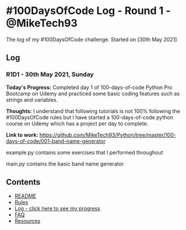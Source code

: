 # #100DaysOfCode Log - Round 1 - @MikeTech93

The log of my #100DaysOfCode challenge. Started on [30th May 2021]

## Log

### R1D1 - 30th May 2021, Sunday

**Today's Progress:**
Completed day 1 of 100-days-of-code Python Pro Bootcamp on Udemy and practiced some basic coding features such as strings and variables.

**Thoughts:**
I understand that following tutorials is not 100% following the #100DaysOfCode rules but I have started a 100-days-of-code python course on Udemy which has a project per day to complete.

**Link to work:**
https://github.com/MikeTech93/Python/tree/master/100-days-of-code/001-band-name-generator

example.py contains some exercises that I performed throughout

main.py contains the basic band name generator 

## Contents
* [README](README.md)
* [Rules](rules.md)
* [Log - click here to see my progress](r1-log.md)
* [FAQ](FAQ.md)
* [Resources](resources.md)

<!--- EXAMPLES

### R1D1 - 30th May 2021, Sunday

**Today's Progress:**: Fixed CSS, worked on canvas functionality for the app.

**Thoughts:**: I really struggled with CSS, but, overall, I feel like I am slowly getting better at it. Canvas is still new for me, but I managed to figure out some basic functionality.

**Link to work:** [Calculator App](http://www.example.com)

### R1D2 - 31st May 2021, Monday

**Today's Progress:**: Fixed CSS, worked on canvas functionality for the app.

**Thoughts:** I really struggled with CSS, but, overall, I feel like I am slowly getting better at it. Canvas is still new for me, but I managed to figure out some basic functionality.

**Link(s) to work:** [Calculator App](http://www.example.com)

### R1D3 - 1st June 2021, Tuesday

**Today's Progress:** I've gone through many exercises on FreeCodeCamp.

**Thoughts:** I've recently started coding, and it's a great feeling when I finally solve an algorithm challenge after a lot of attempts and hours spent.

**Link(s) to work:**
1. [Find the Longest Word in a String](https://www.freecodecamp.com/challenges/find-the-longest-word-in-a-string)
2. [Title Case a Sentence](https://www.freecodecamp.com/challenges/title-case-a-sentence)

--->
